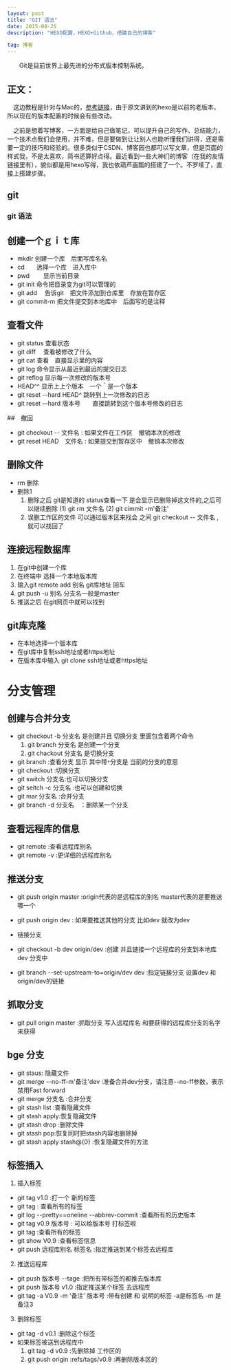 ```yaml
---
layout: post
title: "GIT 语法"
date: 2015-08-25 
description: "HEXO配置，HEXO+Github，搭建自己的博客"

tag: 博客 
---   
```


　　Git是目前世界上最先进的分布式版本控制系统。     


## 正文：
　这边教程是针对与Mac的，[参考链接](http://ibruce.info/2013/11/22/hexo-your-blog/?utm_source=tuicool)，由于原文讲到的hexo是以前的老版本，所以现在的版本配置的时候会有些改动。

　之前是想着写博客，一方面是给自己做笔记，可以提升自己的写作、总结能力，一个技术点我们会使用，并不难，但是要做到让让别人也能听懂我们讲得，还是需要一定的技巧和经验的。很多类似于CSDN、博客园也都可以写文章，但是页面的样式我，不是太喜欢，简书还算好点得。最近看到一些大神们的博客（在我的友情链接里有），貌似都是用hexo写得，我也依葫芦画瓢的搭建了一个。不罗嗦了，直接上搭建步骤。

## git

### git 语法         

## 创建一个ｇｉｔ库

* mkdir 创建一个库　后面写库名名
* cd　　选择一个库　进入库中
* pwd 　　显示当前目录
* git init 命令把目录变为git可以管理的
* git add 　告诉git　把文件添加到仓库里　存放在暂存区
* git commit-m 把文件提交到本地库中　后面写的是注释

## 查看文件

* git status 查看状态
* git diff 　查看被修改了什么
* git cat  查看　直接显示里的内容
* git log 命令显示从最近到最远的提交日志
* git reflog 显示每一次修改的版本号
* HEAD^^ 显示上上个版本　一个＾是一个版本
* git reset --hard HEAD^   跳转到上一次修改的日志
* git reset --hard 版本号　　直接跳转到这个版本号修改的日志

##　撤回

* git checkout -- 文件名  :  如果文件在工作区　撤销本次的修改
* git reset HEAD　文件名 : 如果提交到暂存区中　撤销本次修改

## 删除文件

* rm 删除
* 删除1
  1. 删除之后 git是知道的 status查看一下 是会显示已删除掉这文件的,之后可以继续删除   (1) git rm 文件名  (2) git cimmit -m'备注'  
  2. 误删工作区的文件 可以通过版本区来找会 之间 git checkout -- 文件名  ,就可以找回了

## 连接远程数据库

1. 在git中创建一个库
2. 在终端中 选择一个本地版本库
3. 输入git  remote add 别名 git库地址 回车
4. git push -u 别名 分支名一般是master
5. 推送之后 在git网页中就可以找到

## git库克隆

* 在本地选择一个版本库
* 在git库中复制ssh地址或者https地址
* 在版本库中输入 git clone ssh地址或者https地址

# 分支管理

## 创建与合并分支

* git checkout -b 分支名  是创建并且 切换分支 里面包含着两个命令
  1. git branch 分支名  是创建一个分支  
  2. git chackout  分支名  是切换分支
* git branch :查看分支  显示 其中带`*`分支是 当前的分支的意思
* git checkout :切换分支
* git switch 分支名:也可以切换分支
* git seitch -c 分支名 :也可以创建和切换
* git mar 分支名  :合并分支
* git branch -d 分支名　：删除某一个分支

## 查看远程库的信息

* git remote :查看远程库别名
* git remote -v :更详细的远程库别名

## 推送分支

* git push origin master :origin代表的是远程库的别名 master代表的是要推送哪一个
* git push origin dev : 如果要推送其他的分支 比如dev 就改为dev 

* 链接分支
* git checkout -b dev origin/dev :创建 并且链接一个远程库的分支到本地库dev 分支中
* git branch --set-upstream-to=origin/dev dev :指定链接分支 设置dev 和 origin/dev的链接  　

## 抓取分支

* git pull origin master :抓取分支  写入远程库名 和要获得的远程库分支的名字 来获得      


## bge 分支

* git staus: 隐藏文件
* git merge --no-ff-m'备注'dev :准备合并dev分支，请注意--no-ff参数，表示禁用Fast forward
* git merge 分支名 :合并分支
* git stash list :查看隐藏文件
* git stash apply:恢复隐藏文件
* git stash drop :删除文件
* git stash pop:恢复同时把stash内容也删除掉
* git stash apply stash@{0} :恢复隐藏文件的方法

## 标签插入

1. 插入标签

* git tag v1.0 :打一个 新的标签
* git tag  : 查看所有的标签
* git log --pretty==oneline --abbrev-commit :查看所有的历史版本
* git tag v0.9 版本号 :  可以给版本号 打标签啦
* git tag :查看所有的标签
* git show V0.9 :查看标签信息
* git push 远程库别名  标签名 :指定推送到某个标签去远程库

2. 推送远程库

* git push 版本号 --tage :把所有带标签的都推去版本库
* git push 版本号 v1.0 :指定推送某个标签 去远程库
* git tag -a V0.9 -m '备注' 版本号 :带有创建 和 说明的标签 -a是标签名 -m 是备注3

3. 删除标签

* git tag -d v0.1 :删除这个标签
* 如果标签被送到远程库中
  1. git tag -d v0.9 :先删除掉 工作区的
  2. git push origin :refs/tags/v0.9     :再删除版本区的